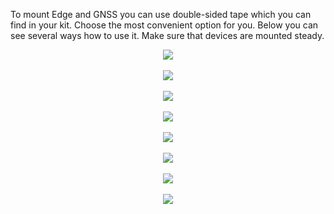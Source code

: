 To mount Edge and GNSS you can use double-sided tape which you can find in your kit. Choose the most convenient option
for you. Below you can see several ways how to use it. Make sure that devices are mounted steady.

<div style="text-align: center;"><img src="../../img/hardware/mounting_edge_1.png"></div><br>
<div style="text-align: center;"><img src="../../img/hardware/mounting_edge_1_1.png"></div><br>

<div style="text-align: center;"><img src="../../img/hardware/mounting_edge_2.png"></div><br>
<div style="text-align: center;"><img src="../../img/hardware/mounting_edge_2_1.png"></div><br>

<div style="text-align: center;"><img src="../../img/hardware/mounting_edge_3.png"></div><br>
<div style="text-align: center;"><img src="../../img/hardware/mounting_edge_3_1.png"></div><br>

<div style="text-align: center;"><img src="../../img/hardware/mounting_gnss_4.png"></div><br>
<div style="text-align: center;"><img src="../../img/hardware/mounting_gnss_4_1.png"></div><br>
